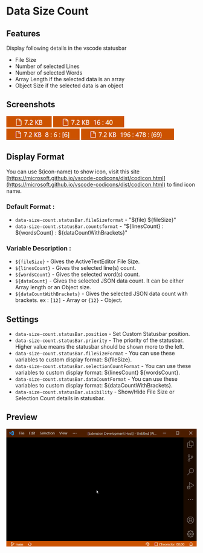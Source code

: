 # Data Size Count

## Features

Display following details in the vscode statusbar

- File Size
- Number of selected Lines
- Number of selected Words
- Array Length if the selected data is an array
- Object Size if the selected data is an object

## Screenshots

<img height="30" src="./images/ScreenShot_1.png">
<img height="30" src="./images/ScreenShot_2.png">
<br/>

<img height="30" src="./images/ScreenShot_3.png">
<img height="30" src="./images/ScreenShot_4.png">

## Display Format

You can use $(icon-name) to show icon, visit this site [https://microsoft.github.io/vscode-codicons/dist/codicon.html](https://microsoft.github.io/vscode-codicons/dist/codicon.html) to find icon name.

### Default Format :

- `data-size-count.statusBar.fileSizeformat` - "\$(file) \${fileSize}"
- `data-size-count.statusBar.countsformat` - "\${linesCount} : \${wordsCount} : \${dataCountWithBrackets}"

### Variable Description :

- `${fileSize}` - Gives the ActiveTextEditor File Size.
- `${linesCount}` - Gives the selected line(s) count.
- `${wordsCount}` - Gives the selected word(s) count.
- `${dataCount}` - Gives the selected JSON data count. It can be either Array length or an Object size.
- `${dataCountWithBrackets}` - Gives the selected JSON data count with brackets. ex : `[12]` - Array or `{12}` - Object.

## Settings

- `data-size-count.statusBar.position` - Set Custom Statusbar position.
- `data-size-count.statusBar.priority` - The priority of the statusbar. Higher value means the statusbar should be shown more to the left.
- `data-size-count.statusBar.fileSizeFormat` - You can use these variables to custom display format: \${fileSize}.
- `data-size-count.statusBar.selectionCountFormat` - You can use these variables to custom display format: \${linesCount} \${wordsCount}.
- `data-size-count.statusBar.dataCountFormat` - You can use these variables to custom display format: \${dataCountWithBrackets}.
- `data-size-count.statusBar.visibility` - Show/Hide File Size or Selection Count details in statusbar.

## Preview

![Data Size Count](./images/preview.gif)

